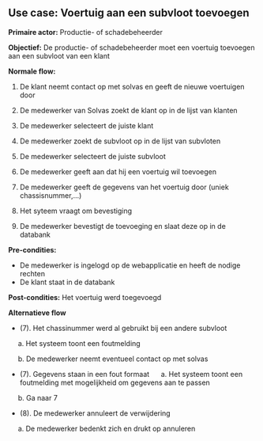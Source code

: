 ## Use case: Voertuig aan een subvloot toevoegen

**Primaire actor:** Productie- of schadebeheerder

**Objectief:** De productie- of schadebeheerder moet een voertuig toevoegen aan een subvloot van een klant

**Normale flow:**
1. De klant neemt contact op met solvas en geeft de nieuwe voertuigen door

2. De medewerker van Solvas zoekt de klant op in de lijst van klanten

3. De medewerker selecteert de juiste klant

4. De medewerker zoekt de subvloot op in de lijst van subvloten

5. De medewerker selecteert de juiste subvloot

6. De medewerker geeft aan dat hij een voertuig wil toevoegen

7. De medewerker geeft de gegevens van het voertuig door (uniek chassisnummer,...)

8. Het syteem vraagt om bevestiging

9. De medewerker bevestigt de toevoeging en slaat deze op in de databank


**Pre-condities:**
- De medewerker is ingelogd op de webapplicatie en heeft de nodige rechten
- De klant staat in de databank

**Post-condities:**
Het voertuig werd toegevoegd

**Alternatieve flow**
* (7). Het chassinummer werd al gebruikt bij een andere subvloot

&nbsp;&nbsp;&nbsp;&nbsp; a. Het systeem toont een foutmelding

&nbsp;&nbsp;&nbsp;&nbsp; b. De medewerker neemt eventueel contact op met solvas

* (7). Gegevens staan in een fout formaat
&nbsp;&nbsp;&nbsp;&nbsp; a. Het systeem toont een foutmelding met mogelijkheid om gegevens aan te passen

&nbsp;&nbsp;&nbsp;&nbsp; b. Ga naar 7

* (8). De medewerker annuleert de verwijdering

&nbsp;&nbsp;&nbsp;&nbsp; a. De medewerker bedenkt zich en drukt op annuleren
